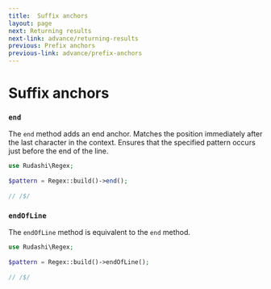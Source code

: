```yaml
---
title:  Suffix anchors
layout: page
next: Returning results
next-link: advance/returning-results
previous: Prefix anchors
previous-link: advance/prefix-anchors
---
```


# Suffix anchors

### `end`

The `end` method adds an end anchor. Matches the position immediately after the last character in the context.
Ensures that the specified pattern occurs just before the end of the line.

```php
use Rudashi\Regex;
 
$pattern = Regex::build()->end();
 
// /$/
```

### `endOfLine`

The `endOfLine` method is equivalent to the `end` method.

```php
use Rudashi\Regex;
 
$pattern = Regex::build()->endOfLine();
 
// /$/
```
